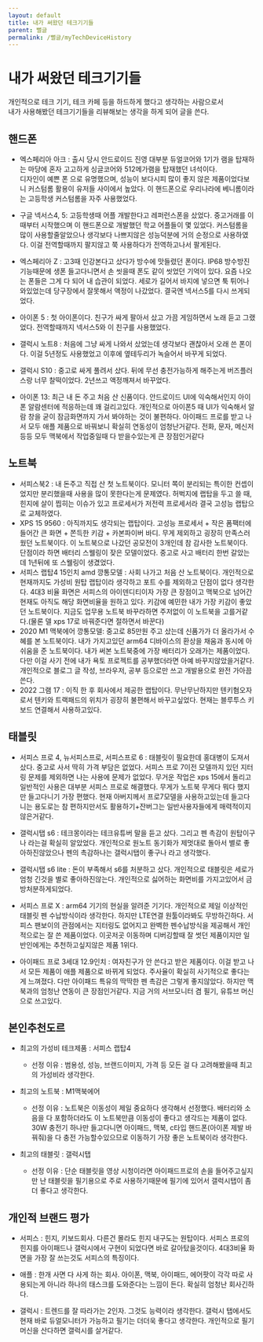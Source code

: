 ```yaml
---
layout: default
title: 내가 써왔던 테크기기들
parent: 뻘글
permalink: /뻘글/myTechDeviceHistory
---
```


# 내가 써왔던 테크기기들  

개인적으로 테크 기기, 테크 카페 등을 하드하게 했다고 생각하는 사람으로서  
내가 사용해봤던 테크기기들을 리뷰해보는 생각을 하게 되어 글을 쓴다.  

## 핸드폰  

- 엑스페리아 아크 : 출시 당시 안드로이드 진영 대부분 듀얼코어와 1기가 램을 탑재하는 마당에 혼자 고고하게 싱글코어와 512메가램을 탑재했던 녀석이다.  
디자인이 예쁜 폰 으로 유명했으며, 성능이 보다시피 많이 좋지 않은 제품이었다보니 커스텀롬 활용이 유저들 사이에서 높았다. 이 핸드폰으로 우리나라에 베니롬이라는 고등학생 커스텀롬을 자주 사용했었다.

- 구글 넥서스4, 5: 고등학생때 어플 개발한다고 레퍼런스폰을 샀었다. 중고거래를 이때부터 시작했으며 이 핸드폰으로 개발했던 학교 어플들이 몇 있었다. 커스텀롬을 많이 사용할줄알았으나 생각보다 나쁘지않은 성능덕분에 거의 순정으로 사용하였다. 이걸 전역할때까지 팔지않고 쭉 사용하다가 전역하고나서 팔게된다.

- 엑스페리아 Z : 고3때 인강본다고 샀다가 방수에 맛들렸던 폰이다. IP68 방수방진 기능때문에 생폰 들고다니면서 손 씻을때 폰도 같이 씻었던 기억이 있다. 요즘 나오는 폰들은 그게 다 되어 내 습관이 되었다. 세로가 길어서 바지에 넣으면 툭 튀어나와있었는데 당구장에서 잘못해서 액정이 나갔었다. 결국엔 넥서스5를 다시 쓰게되었다.
- 아이폰 5 : 첫 아이폰이다. 친구가 싸게 팔아서 샀고 가끔 게임하면서 노래 듣고 그랬었다. 전역할때까지 넥서스5와 이 친구를 사용했었다.
- 갤럭시 노트8 : 처음에 그냥 싸게 나와서 샀었는데 생각보다 괜찮아서 오래 쓴 폰이다. 이걸 5년정도 사용했었고 이후에 옆테두리가 녹슬어서 바꾸게 되었다.
- 갤럭시 S10 : 중고로 싸게 풀려서 샀다. 뒤에 무선 충전가능하게 해주는게 버즈플러스랑 너무 찰떡이었다. 2년쓰고 액정깨져서 바꾸었다.
- 아이폰 13: 최근 내 돈 주고 처음 산 신품이다. 안드로이드 UI에 익숙해서인지 아이폰 알람센터에 적응하는데 꽤 걸리고있다. 개인적으로 아이폰5 때 UI가 익숙해서 알람 창을 굳이 잠금화면까지 가서 봐야하는 것이 불편하다. 아이패드 프로를 받고 나서 모두 애플 제품으로 바꿔보니 확실히 연동성이 엄청난거같다. 전화, 문자, 메신저 등등 모두 맥북에서 작업중일때 다 받을수있는게 큰 장점인거같다

## 노트북

- 서피스북2 : 내 돈주고 직접 산 첫 노트북이다. 모니터 쪽이 분리되는 특이한 컨셉이었지만 분리했을때 사용을 많이 못한다는게 문제였다. 허벅지에 랩탑을 두고 쓸 때, 힌지에 살이 찝히는 이슈가 있고 프로세서가 저전력 프로세서라 결국 고성능 랩탑으로 교체하였다.
- XPS 15 9560 : 아직까지도 생각되는 랩탑이다. 고성능 프로세서 + 작은 폼팩터에 들어간 큰 화면 + 쫀득한 키감 + 카본파이버 바디. 무게 제외하고 굉장히 만족스러웠던 노트북이다. 이 노트북으로 나갔던 공모전이 3개인데 참 감사한 노트북이다. 단점이라 하면 배터리 스웰링이 잦은 모델이었다. 중고로 사고 배터리 한번 갈았는데 1년뒤에 또 스웰링이 생겼었다.
- 서피스 랩탑4 15인치 amd 깡통모델 : 사회 나가고 처음 산 노트북이다. 개인적으로 현재까지도 가성비 원탑 랩탑이라 생각하고 포트 수를 제외하고 단점이 없다 생각한다. 4대3 비율 화면은 서피스의 아이덴디티이자 가장 큰 장점이고 맥북으로 넘어간 현재도 아직도 해당 화면비율을 원하고 있다. 키감에 예민한 내가 가장 키감이 좋았던 노트북이다. 지금도 업무용 노트북 바꾸라하면 주저없이 이 노트북을 고를거같다.(물론 델 xps 17로 바꿔준다면 절하면서 바꾼다)
- 2020 M1 맥북에어 깡통모델: 중고로 85만원 주고 샀는데 신품가가 더 올라가서 수혜를 본 노트북이다. 내가 가지고있던 arm64 디바이스의 환상을 채움과 동시에 아쉬움을 준 노트북이다. 내가 써본 노트북중에 가장 배터리가 오래가는 제품이었다. 다만 이걸 사기 전에 내가 욕토 프로젝트를 공부했더라면 아예 바꾸지않았을거같다. 개인적으로 블로그 글 작성, 브라우저, 공부 등으로만 쓰고 개발용으로 완전 가아끔 쓴다.
- 2022 그램 17 : 이직 한 후 회사에서 제공한 랩탑이다. 무난무난하지만 텐키혐오자로서 텐키와 트랙패드의 위치가 굉장히 불편해서 바꾸고싶었다. 현재는 블루투스 키보드 연결해서 사용하고있다.

## 태블릿
- 서피스 프로 4, 뉴서피스프로, 서피스프로 6 : 태블릿이 필요한데 홍대병이 도져서 샀다. 중고로 사서 딱히 가격 부담은 없었다. 서피스 프로 7이전 모델까지 있던 지터링 문제를 제외하면 나는 사용에 문제가 없었다. 무거운 작업은 xps 15에서 돌리고 일반적인 사용은 대부분 서피스 프로로 해결했다. 무게가 노트북 무게다 뭐다 했지만 들고다니기 가장 편했다. 현재 아버지께서 프로7모델을 사용하고있는데 들고다니는 용도로는 참 편하지만서도 활용하기+잔버그는 일반사용자들에게 매력적이지않은거같다.

- 갤럭시탭 s6 : 테크몽이라는 테크유튜버 말을 듣고 샀다. 그리고 펜 촉감이 원탑이구나 라는걸 확실히 알았었다. 개인적으로 원노트 동기화가 제멋대로 돌아서 별로 좋아하진않았으나 펜의 촉감하나는 갤럭시탭이 좋구나 라고 생각했다.

- 갤럭시탭 s6 lite : 돈이 부족해서 s6를 처분하고 샀다. 개인적으로 태블릿은 세로가 엄청 긴것을 별로 좋아하진않는다. 개인적으로 싫어하는 화면비를 가지고있어서 금방처분하게되었다.

- 서피스 프로 X : arm64 기기의 현실을 알려준 기기다. 개인적으로 제일 이상적인 태블릿 펜 수납방식이라 생각한다. 하지만 LTE연결 원툴이라봐도 무방하긴하다. 서피스 팬보이의 관점에서는 지터링도 없어지고 완벽한 펜수납방식을 제공해서 개인적으로는 잘 쓴 제품이었다. 이곳저곳 이동하며 디버깅할때 잘 썻던 제품이지만 일반인에게는 추천하고싶지않은 제품 1위다.

- 아이패드 프로 3세대 12.9인치 : 여자친구가 안 쓴다고 받은 제품이다. 이걸 받고 나서 모든 제품이 애플 제품으로 바뀌게 되었다. 주사율이 확실히 사기적으로 좋다는게 느껴졌다. 다만 아이패드 특유의 딱딱한 펜 촉감은 그렇게 좋지않았다. 하지만 맥북과의 엄청난 연동이 큰 장점인거같다. 지금 거의 서브모니터 겸 필기, 유튜브 머신으로 쓰고있다.

## 본인추천도르

- 최고의 가성비 테크제품 : 서피스 랩탑4
  - 선정 이유 : 범용성, 성능, 브랜드이미지, 가격 등 모든 걸 다 고려해봤을때 최고의 가성비라 생각한다.

- 최고의 노트북 : M1맥북에어
  - 선정 이유 : 노트북은 이동성이 제일 중요하다 생각해서 선정했다. 배터리와 소음을 다 포함하더라도 이 노트북만큼 이동성이 좋다고 생각드는 제품이 없다. 30W 충전기 하나만 들고다니면 아이패드, 맥북, c타입 핸드폰(아이폰 제발 바꿔줘)을 다 충전 가능할수있으므로 이동하기 가장 좋은 노트북이라 생각한다.

- 최고의 태블릿 : 갤럭시탭
  - 선정 이유 : 단순 태블릿을 영상 시청이라면 아이패드프로의 손을 들어주고싶지만 난 태블릿을 필기용으로 주로 사용하기때문에 필기에 있어서 갤럭시탭이 좀 더 좋다고 생각한다.

## 개인적 브랜드 평가

- 서피스 : 힌지, 키보드회사. 다른건 몰라도 힌지 내구도는 원탑이다. 서피스 프로의 힌지를 아이패드나 갤럭시에서 구현이 되었다면 바로 갈아탔을것이다. 4대3비율 화면을 가장 잘 쓰는것도 서피스의 특징이다.

- 애플 : 한개 사면 다 사게 하는 회사. 아이폰, 맥북, 아이패드, 에어팟이 각각 따로 사용되는게 아니라 하나의 태스크를 도와준다는 느낌이 든다. 확실히 엄청난 회사긴하다.

- 갤럭시 : 트렌드를 잘 따라가는 2인자. 그것도 능력이라 생각한다. 갤럭시 탭에서도 현재 바로 듀얼모니터가 가능하고 필기는 더더욱 좋다고 생각한다. 개인적으로 필기 머신을 산다하면 갤럭시를 살거같다.